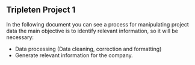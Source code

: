 ## Tripleten Project 1

In the following document you can see a process for manipulating project data the main objective is to identify relevant information, so it will be necessary:

- Data processing (Data cleaning, correction and formatting)
- Generate relevant information for the company.
